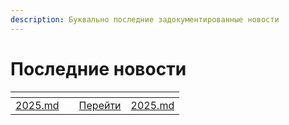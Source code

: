 ```yaml
---
description: Буквально последние задокументированные новости
---
```


# Последние новости

<table data-view="cards"><thead><tr><th></th><th></th><th></th><th data-hidden data-card-target data-type="content-ref"></th></tr></thead><tbody><tr><td><a data-mention href="2025.md">2025.md</a></td><td></td><td><a href="2025.md">Перейти</a></td><td><a href="2025.md">2025.md</a></td></tr></tbody></table>

